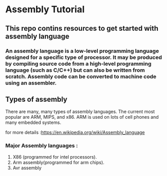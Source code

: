 # Assembly Tutorial

## This repo contins resources to get started with assembly language

### An assembly language is a low-level programming language designed for a specific type of processor. It may be produced by compiling source code from a high-level programming language (such as C/C++) but can also be written from scratch. Assembly code can be converted to machine code using an assembler.

## Types of assembly 


There are many, many types of assembly languages. The current most popular are ARM, MIPS, and x86. ARM is used on lots of cell phones and many embedded systems.

  for more details :https://en.wikipedia.org/wiki/Assembly_language
  
### Major Assembly languages :

1) X86 (programmed for intel processors).
2) Arm assembly(programmed for arm chips).
3) Avr assembly

